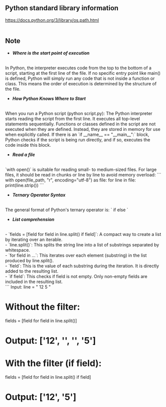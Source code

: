 ## Python standard library information
https://docs.python.org/3/library/os.path.html
<br>
<br>


## Note
- ***Where is the start point of execution***
<br> 
In Python, the interpreter executes code from the top to the bottom of a script, starting at the first line of the file. If no specific entry point like main() is defined, Python will simply run any code that is not inside a function or class. This means the order of execution is determined by the structure of the file.

- ***How Python Knows Where to Start***
<br>
When you run a Python script (python script.py):
The Python interpreter starts reading the script from the first line.
It executes all top-level statements sequentially.
Functions or classes defined in the script are not executed when they are defined. Instead, they are stored in memory for use when explicitly called.
If there is an `if __name__ == "__main__":` block, Python checks if the script is being run directly, and if so, executes the code inside this block.
<br>

- ***Read a file***
<br>
`with open()` is suitable for reading small- to medium-sized files. For large files, it should be read in chunks or line by line to avoid memory overload: 
```
with open(file_path, "r", encoding="utf-8") as file:
    for line in file:
        print(line.strip())
```

- ***Ternary Operator Syntax***
<br>
The general format of Python's ternary operator is:
`<value_if_condition_true> if <condition> else <value_if_condition_false>`

- ***List comprehension***
<br>
  - `fields = [field for field in line.split() if field]`: A compact way to create a list by iterating over an iterable.<br>
  - `line.split()`: This splits the string line into a list of substrings separated by whitespace.<br>
  - `for field in ...`: This iterates over each element (substring) in the list produced by line.split().<br>
  - `field`: This is the value of each substring during the iteration. It is directly added to the resulting list.<br>
  - `if field`: This checks if field is not empty. Only non-empty fields are included in the resulting list.<br>
<Example>
```
Input: line = " 12   5 "

# Without the filter:
fields = [field for field in line.split()]
# Output: ['12', '', '', '5']

# With the filter (if field):
fields = [field for field in line.split() if field]
# Output: ['12', '5']
```
